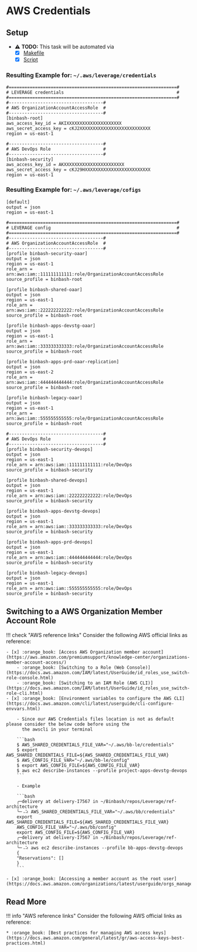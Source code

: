 # AWS Credentials

## Setup

* :warning: **TODO:** This task will be automated via 
    * [x] [Makefile](https://github.com/binbashar/le-tf-infra-aws/blob/master/Makefile)
    * [x] [Script](https://github.com/binbashar/le-tf-infra-aws/tree/master/%40bin/scripts)

### Resulting Example for: `~/.aws/leverage/credentials`

```
#================================================================#
# LEVERAGE credentials                                           #
#================================================================#
#------------------------------------#
# AWS OrganizationAccountAccessRole  #
#------------------------------------#
[binbash-root]
aws_access_key_id = AKIXXXXXXXXXXXXXXXXXXXXX
aws_secret_access_key = cKJ2XXXXXXXXXXXXXXXXXXXXXXXXXXX
region = us-east-1

#------------------------------------#
# AWS DevOps Role                    #
#------------------------------------#
[binbash-security]
aws_access_key_id = AKXXXXXXXXXXXXXXXXXXXXXXX
aws_secret_access_key = cKJ29HXXXXXXXXXXXXXXXXXXXXXXXXX
region = us-east-1 
```

### Resulting Example for: `~/.aws/leverage/cofigs`

```
[default]
output = json
region = us-east-1

#================================================================#
# LEVERAGE config                                                #
#================================================================#
#------------------------------------#
# AWS OrganizationAccountAccessRole  #
#------------------------------------#
[profile binbash-security-oaar]
output = json
region = us-east-1
role_arn = arn:aws:iam::111111111111:role/OrganizationAccountAccessRole
source_profile = binbash-root

[profile binbash-shared-oaar]
output = json
region = us-east-1
role_arn = arn:aws:iam::222222222222:role/OrganizationAccountAccessRole
source_profile = binbash-root

[profile binbash-apps-devstg-oaar]
output = json
region = us-east-1
role_arn = arn:aws:iam::333333333333:role/OrganizationAccountAccessRole
source_profile = binbash-root

[profile binbash-apps-prd-oaar-replication]
output = json
region = us-east-2
role_arn = arn:aws:iam::444444444444:role/OrganizationAccountAccessRole
source_profile = binbash-root

[profile binbash-legacy-oaar]
output = json
region = us-east-1
role_arn = arn:aws:iam::555555555555:role/OrganizationAccountAccessRole
source_profile = binbash-root

#------------------------------------#
# AWS DevOps Role                    #
#------------------------------------#
[profile binbash-security-devops]
output = json
region = us-east-1
role_arn = arn:aws:iam::111111111111:role/DevOps
source_profile = binbash-security

[profile binbash-shared-devops]
output = json
region = us-east-1
role_arn = arn:aws:iam::222222222222:role/DevOps
source_profile = binbash-security

[profile binbash-apps-devstg-devops]
output = json
region = us-east-1
role_arn = arn:aws:iam::333333333333:role/DevOps
source_profile = binbash-security

[profile binbash-apps-prd-devops]
output = json
region = us-east-1
role_arn = arn:aws:iam::444444444444:role/DevOps
source_profile = binbash-security

[profile binbash-legacy-devops]
output = json
region = us-east-1
role_arn = arn:aws:iam::555555555555:role/DevOps
source_profile = binbash-security 
```

## Switching to a AWS Organization Member Account Role

!!! check "AWS reference links"
    Consider the following AWS official links as reference:
    
    - [x] :orange_book: [Access AWS Organization member account](https://aws.amazon.com/premiumsupport/knowledge-center/organizations-member-account-access/)        
        - :orange_book: [Switching to a Role (Web Console)](https://docs.aws.amazon.com/IAM/latest/UserGuide/id_roles_use_switch-role-console.html)
        - :orange_book: [Switching to an IAM Role (AWS CLI)](https://docs.aws.amazon.com/IAM/latest/UserGuide/id_roles_use_switch-role-cli.html)
    - [x] :orange_book: [Environment variables to configure the AWS CLI](https://docs.aws.amazon.com/cli/latest/userguide/cli-configure-envvars.html)
        
        - Since our AWS Credentials files location is not as default please consider the below code before using the
          the awscli in your terminal
       
        ```bash
        $ AWS_SHARED_CREDENTIALS_FILE_VAR="~/.aws/bb-le/credentials"                                                  
        $ export AWS_SHARED_CREDENTIALS_FILE=${AWS_SHARED_CREDENTIALS_FILE_VAR}
        $ AWS_CONFIG_FILE_VAR="~/.aws/bb-le/config"
        $ export AWS_CONFIG_FILE=${AWS_CONFIG_FILE_VAR}  
        $ aws ec2 describe-instances --profile project-apps-devstg-devops 
        ```
        
        - Example
          
        ```bash
        ╭─delivery at delivery-I7567 in ~/Binbash/repos/Leverage/ref-architecture
        ╰─⠠⠵ AWS_SHARED_CREDENTIALS_FILE_VAR="~/.aws/bb/credentials"                                                   
        export AWS_SHARED_CREDENTIALS_FILE=${AWS_SHARED_CREDENTIALS_FILE_VAR}
        AWS_CONFIG_FILE_VAR="~/.aws/bb/config"   
        export AWS_CONFIG_FILE=${AWS_CONFIG_FILE_VAR}
        ╭─delivery at delivery-I7567 in ~/Binbash/repos/Leverage/ref-architecture
        ╰─⠠⠵ aws ec2 describe-instances --profile bb-apps-devstg-devops                                               
        {
        "Reservations": []
        }
        ```
    
    - [x] :orange_book: [Accessing a member account as the root user](https://docs.aws.amazon.com/organizations/latest/userguide/orgs_manage_accounts_access.html)
     
## Read More

!!! info "AWS reference links"
    Consider the following AWS official links as reference:        
    
    * :orange_book: [Best practices for managing AWS access keys](https://docs.aws.amazon.com/general/latest/gr/aws-access-keys-best-practices.html)

